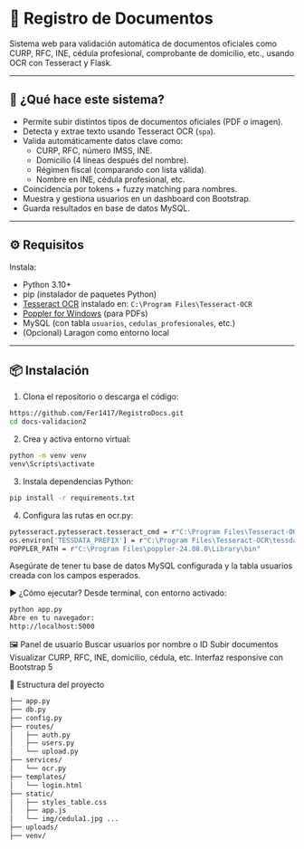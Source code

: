 # 📄 Registro de Documentos

Sistema web para validación automática de documentos oficiales como CURP, RFC, INE, cédula profesional, comprobante de domicilio, etc., usando OCR con Tesseract y Flask.

---

## 🧩 ¿Qué hace este sistema?

- Permite subir distintos tipos de documentos oficiales (PDF o imagen).
- Detecta y extrae texto usando Tesseract OCR (`spa`).
- Valida automáticamente datos clave como:
  - CURP, RFC, número IMSS, INE.
  - Domicilio (4 líneas después del nombre).
  - Régimen fiscal (comparando con lista válida).
  - Nombre en INE, cédula profesional, etc.
- Coincidencia por tokens + fuzzy matching para nombres.
- Muestra y gestiona usuarios en un dashboard con Bootstrap.
- Guarda resultados en base de datos MySQL.

---

## ⚙️ Requisitos

Instala:

- Python 3.10+
- pip (instalador de paquetes Python)
- [Tesseract OCR](https://github.com/tesseract-ocr/tesseract) instalado en:
  `C:\Program Files\Tesseract-OCR`
- [Poppler for Windows](https://blog.alivate.com.au/poppler-windows/) (para PDFs)
- MySQL (con tabla `usuarios`, `cedulas_profesionales`, etc.)
- (Opcional) Laragon como entorno local

---

## 📦 Instalación

1. Clona el repositorio o descarga el código:

```bash
https://github.com/Fer1417/RegistroDocs.git
cd docs-validacion2
```
2. Crea y activa entorno virtual:

```bash
python -m venv venv
venv\Scripts\activate
```
3. Instala dependencias Python:

```bash
pip install -r requirements.txt
```
4. Configura las rutas en ocr.py:

```bash
pytesseract.pytesseract.tesseract_cmd = r"C:\Program Files\Tesseract-OCR\tesseract.exe"
os.environ['TESSDATA_PREFIX'] = r"C:\Program Files\Tesseract-OCR\tessdata"
POPPLER_PATH = r"C:\Program Files\poppler-24.08.0\Library\bin"
```
Asegúrate de tener tu base de datos MySQL configurada y la tabla usuarios creada con los campos esperados.

▶️ ¿Cómo ejecutar?
Desde terminal, con entorno activado:

```bash
python app.py
Abre en tu navegador:
http://localhost:5000
```

🖼️ Panel de usuario
Buscar usuarios por nombre o ID
Subir documentos
Visualizar CURP, RFC, INE, domicilio, cédula, etc.
Interfaz responsive con Bootstrap 5

📁 Estructura del proyecto
```bash
├── app.py
├── db.py
├── config.py
├── routes/
│   ├── auth.py
│   ├── users.py
│   └── upload.py
├── services/
│   └── ocr.py
├── templates/
│   └── login.html
├── static/
│   ├── styles_table.css
│   ├── app.js
│   └── img/cedula1.jpg ...
├── uploads/
├── venv/
